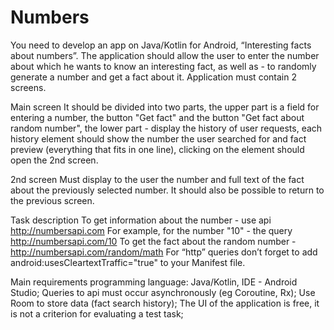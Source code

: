 # Numbers

You need to develop an app on Java/Kotlin for Android, “Interesting facts about numbers”. The application should allow the user to enter the number about which he wants to know an interesting fact, as well as - to randomly generate a number and get a fact about it. Application must contain 2 screens.

Main screen It should be divided into two parts, the upper part is a field for entering a number, the button "Get fact" and the button "Get fact about random number", the lower part - display the history of user requests, each history element should show the number the user searched for and fact preview (everything that fits in one line), clicking on the element should open the 2nd screen.

2nd screen Must display to the user the number and full text of the fact about the previously selected number. It should also be possible to return to the previous screen.

Task description To get information about the number - use api http://numbersapi.com For example, for the number "10" - the query http://numbersapi.com/10 To get the fact about the random number - http://numbersapi.com/random/math For “http” queries don’t forget to add android:usesCleartextTraffic="true" to your Manifest file.

Main requirements programming language: Java/Kotlin, IDE - Android Studio; Queries to api must occur asynchronously (eg Coroutine, Rx); Use Room to store data (fact search history); The UI of the application is free, it is not a criterion for evaluating a test task;
